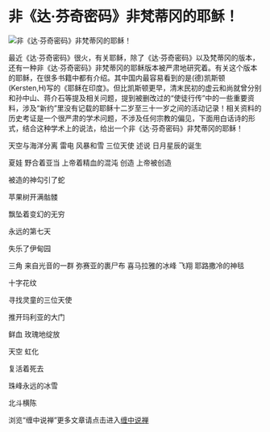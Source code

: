 非《达·芬奇密码》非梵蒂冈的耶稣！
====





![非《达·芬奇密码》非梵蒂冈的耶稣！](http://simg.sinajs.cn/blog7style/images/common/sg_trans.gif)



最近《达·芬奇密码》很火，有关耶稣，除了《达·芬奇密码》以及梵蒂冈的版本，还有一种非《达·芬奇密码》非梵蒂冈的耶稣版本被严肃地研究着。有关这个版本的耶稣，在很多书籍中都有介绍。其中国内最容易看到的是(德)凯斯顿(Kersten,H)写的《耶稣在印度》。但比凯斯顿更早，清末民初的虚云和尚就曾分别和孙中山、蒋介石等提及相关问题，提到被删改过的“使徒行传”中的一些重要资料，涉及“新约”里没有记载的耶稣十二岁至三十一岁之间的活动记录！相关资料的历史考证是一个很严肃的学术问题，不涉及任何宗教的偏见，下面用白话诗的形式，结合这种学术上的说法，给出一个非《达·芬奇密码》非梵蒂冈的耶稣！




天空与海洋分离
雷电  风暴和雪
三位天使  述说
日月星辰的诞生


夏娃 野合着亚当
上帝着精血的混沌
创造 上帝被创造

被造的神勾引了蛇


苹果树开满骷髅

飘坠着变幻的无穷

永远的第七天

失乐了伊甸园


三角 来自光音的一群
弥赛亚的裹尸布
喜马拉雅的冰峰
飞翔 耶路撒冷的神毯


十字花纹

寻找灵童的三位天使

推开玛利亚的大门

鲜血 玫瑰地绽放

天空 虹化

复活着死去

珠峰永远的冰雪

北斗横陈

浏览“缠中说禅”更多文章请点击进入[缠中说禅](http://blog.sina.com.cn/m/chzhshch)
